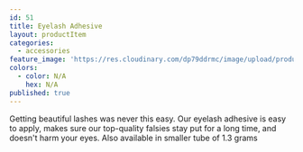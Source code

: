 ```yaml
---
id: 51
title: Eyelash Adhesive
layout: productItem
categories:
  - accessories
feature_image: 'https://res.cloudinary.com/dp79ddrmc/image/upload/products/eyelashAdhesive.jpg'
colors:
  - color: N/A
    hex: N/A
published: true
---
```

Getting beautiful lashes was never this easy. Our eyelash adhesive is easy to apply, makes sure our top-quality falsies stay put for a long time, and doesn't harm your eyes. Also available in smaller tube of 1.3 grams


